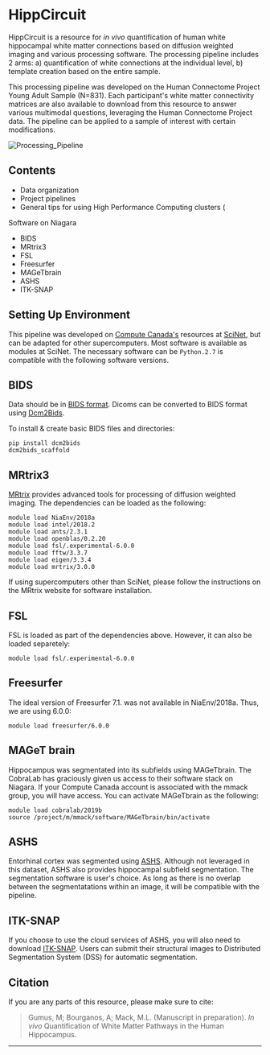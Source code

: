 # HippCircuit
HippCircuit is a resource for _in vivo_ quantification of human white hippocampal white matter connections based on diffusion weighted imaging and various processing software. The processing pipeline includes 2 arms: a) quantification of white connections at the individual level, b) template creation based on the entire sample. 

This processing pipeline was developed on the Human Connectome Project Young Adult Sample (N=831). Each participant's white matter connectivity matrices are also available to download from this resource to answer various multimodal questions, leveraging the Human Connectome Project data. The pipeline can be applied to a sample of interest with certain modifications.

![Processing_Pipeline](https://github.com/user-attachments/assets/779ff9c3-2fe0-4eea-9162-ec192cd7f8d2)

## Contents
* Data organization
* Project pipelines
* General tips for using High Performance Computing clusters (

Software on Niagara
* BIDS
* MRtrix3
* FSL
* Freesurfer
* MAGeTbrain
* ASHS
* ITK-SNAP

## Setting Up Environment
This pipeline was developed on [Compute Canada's](https://www.alliancecan.ca/en) resources at [SciNet](https://scinethpc.ca/), but can be adapted for other supercomputers. Most software is available as modules at SciNet. The necessary software can be  `Python.2.7` is compatible with the following software versions.

## BIDS
Data should be in [BIDS format](https://bids.neuroimaging.io/). Dicoms can be converted to BIDS format using [Dcm2Bids](https://github.com/UNFmontreal/Dcm2Bids).

To install & create basic BIDS files and directories:
    
    pip install dcm2bids
    dcm2bids_scaffold

## MRtrix3
[MRtrix](https://www.mrtrix.org/) provides advanced tools for processing of diffusion weighted imaging. The dependencies can be loaded as the following:

    module load NiaEnv/2018a
    module load intel/2018.2
    module load ants/2.3.1
    module load openblas/0.2.20
    module load fsl/.experimental-6.0.0
    module load fftw/3.3.7
    module load eigen/3.3.4
    module load mrtrix/3.0.0

If using supercomputers other than SciNet, please follow the instructions on the MRtrix website for software installation.

## FSL 
FSL is loaded as part of the dependencies above. However, it can also be loaded separetely:

    module load fsl/.experimental-6.0.0
    
## Freesurfer 
The ideal version of Freesurfer 7.1. was not available in NiaEnv/2018a. Thus, we are using 6.0.0:

    module load freesurfer/6.0.0

## MAGeT brain
Hippocampus was segmentated into its subfields using MAGeTbrain. The CobraLab has graciously given us access to their software stack on Niagara. If your Compute Canada account is associated with the mmack group, you will have access. You can activate MAGeTbrain as the following:

    module load cobralab/2019b
    source /project/m/mmack/software/MAGeTbrain/bin/activate
## ASHS
Entorhinal cortex was segmented using [ASHS](https://sites.google.com/view/ashs-dox/). Although not leveraged in this dataset, ASHS also provides hippocampal subfield segmentation. The segmentation software is user's choice. As long as there is no overlap between the segmentatations within an image, it will be compatible with the pipeline.

## ITK-SNAP
If you choose to use the cloud services of ASHS, you will also need to download [ITK-SNAP](http://www.itksnap.org/pmwiki/pmwiki.php). Users can submit their structural images to Distributed Segmentation System (DSS) for automatic segmentation.


## Citation
If you are any parts of this resource, please make sure to cite:

> Gumus, M; Bourganos, A; Mack, M.L. (Manuscript in preparation). _In vivo_ Quantification of White Matter Pathways in the Human Hippocampus. 


***



